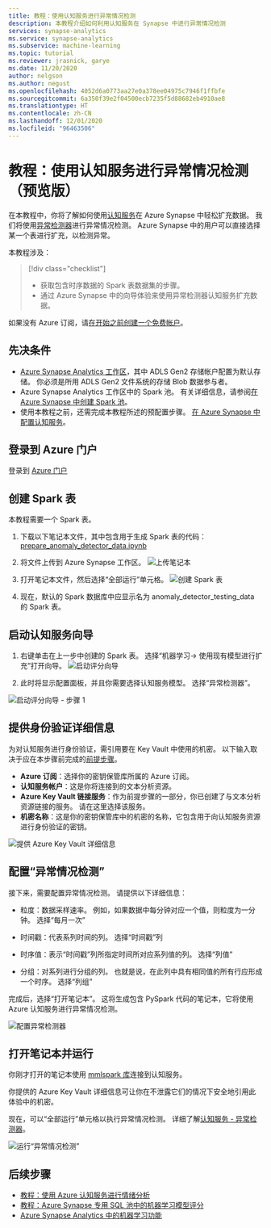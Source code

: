 ```yaml
---
title: 教程：使用认知服务进行异常情况检测
description: 本教程介绍如何利用认知服务在 Synapse 中进行异常情况检测
services: synapse-analytics
ms.service: synapse-analytics
ms.subservice: machine-learning
ms.topic: tutorial
ms.reviewer: jrasnick, garye
ms.date: 11/20/2020
author: nelgson
ms.author: negust
ms.openlocfilehash: 4052d6a0773aa27e0a378ee04975c7946f1ffbfe
ms.sourcegitcommit: 6a350f39e2f04500ecb7235f5d88682eb4910ae8
ms.translationtype: HT
ms.contentlocale: zh-CN
ms.lasthandoff: 12/01/2020
ms.locfileid: "96463506"
---
```

# <a name="tutorial-anomaly-detection-with-cognitive-services-preview"></a>教程：使用认知服务进行异常情况检测（预览版）

在本教程中，你将了解如何使用[认知服务](https://go.microsoft.com/fwlink/?linkid=2147492)在 Azure Synapse 中轻松扩充数据。 我们将使用[异常检测器](https://go.microsoft.com/fwlink/?linkid=2147493)进行异常情况检测。 Azure Synapse 中的用户可以直接选择某一个表进行扩充，以检测异常。

本教程涉及：

> [!div class="checklist"]
> - 获取包含时序数据的 Spark 表数据集的步骤。
> - 通过 Azure Synapse 中的向导体验来使用异常检测器认知服务扩充数据。

如果没有 Azure 订阅，请[在开始之前创建一个免费帐户](https://azure.microsoft.com/free/)。

## <a name="prerequisites"></a>先决条件

- [Azure Synapse Analytics 工作区](../get-started-create-workspace.md)，其中 ADLS Gen2 存储帐户配置为默认存储。 你必须是所用 ADLS Gen2 文件系统的存储 Blob 数据参与者。
- Azure Synapse Analytics 工作区中的 Spark 池。 有关详细信息，请参阅[在 Azure Synapse 中创建 Spark 池](../quickstart-create-sql-pool-studio.md)。
- 使用本教程之前，还需完成本教程所述的预配置步骤。 [在 Azure Synapse 中配置认知服务](tutorial-configure-cognitive-services-synapse.md)。

## <a name="sign-in-to-the-azure-portal"></a>登录到 Azure 门户

登录到 [Azure 门户](https://portal.azure.com/)

## <a name="create-a-spark-table"></a>创建 Spark 表

本教程需要一个 Spark 表。

1. 下载以下笔记本文件，其中包含用于生成 Spark 表的代码：[prepare_anomaly_detector_data.ipynb](https://go.microsoft.com/fwlink/?linkid=2149577)

1. 将文件上传到 Azure Synapse 工作区。
![上传笔记本](media/tutorial-cognitive-services/tutorial-cognitive-services-anomaly-00a.png)

1. 打开笔记本文件，然后选择“全部运行”单元格。
![创建 Spark 表](media/tutorial-cognitive-services/tutorial-cognitive-services-anomaly-00b.png)

1. 现在，默认的 Spark 数据库中应显示名为 anomaly_detector_testing_data 的 Spark 表。

## <a name="launch-cognitive-services-wizard"></a>启动认知服务向导

1. 右键单击在上一步中创建的 Spark 表。 选择“机器学习-> 使用现有模型进行扩充”打开向导。
![启动评分向导](media/tutorial-cognitive-services/tutorial-cognitive-services-anomaly-00g.png)

2. 此时将显示配置面板，并且你需要选择认知服务模型。 选择“异常检测器”。

![启动评分向导 - 步骤 1](media/tutorial-cognitive-services/tutorial-cognitive-services-anomaly-00c.png)

## <a name="provide-authentication-details"></a>提供身份验证详细信息

为对认知服务进行身份验证，需引用要在 Key Vault 中使用的机密。 以下输入取决于应在本步骤前完成的[前提步骤](tutorial-configure-cognitive-services-synapse.md)。

- **Azure 订阅**：选择你的密钥保管库所属的 Azure 订阅。
- **认知服务帐户**：这是你将连接到的文本分析资源。
- **Azure Key Vault 链接服务**：作为前提步骤的一部分，你已创建了与文本分析资源链接的服务。 请在这里选择该服务。
- **机密名称**：这是你的密钥保管库中的机密的名称，它包含用于向认知服务资源进行身份验证的密钥。

![提供 Azure Key Vault 详细信息](media/tutorial-cognitive-services/tutorial-cognitive-services-anomaly-00d.png)

## <a name="configure-anomaly-detection"></a>配置“异常情况检测”

接下来，需要配置异常情况检测。 请提供以下详细信息：

- 粒度：数据采样速率。 例如，如果数据中每分钟对应一个值，则粒度为一分钟。 选择“每月一次” 

- 时间戳：代表系列时间的列。 选择“时间戳”列

- 时序值：表示“时间戳”列所指定时间所对应系列值的列。 选择“列值”

- 分组：对系列进行分组的列。 也就是说，在此列中具有相同值的所有行应形成一个时序。 选择“列组”

完成后，选择“打开笔记本”。 这将生成包含 PySpark 代码的笔记本，它将使用 Azure 认知服务进行异常情况检测。

![配置异常检测器](media/tutorial-cognitive-services/tutorial-cognitive-services-anomaly-00e.png)

## <a name="open-notebook-and-run"></a>打开笔记本并运行

你刚才打开的笔记本使用 [mmlspark 库](https://github.com/Azure/mmlspark)连接到认知服务。

你提供的 Azure Key Vault 详细信息可让你在不泄露它们的情况下安全地引用此体验中的机密。

现在，可以“全部运行”单元格以执行异常情况检测。 详细了解[认知服务 - 异常检测器](https://go.microsoft.com/fwlink/?linkid=2147493)。

![运行“异常情况检测”](media/tutorial-cognitive-services/tutorial-cognitive-services-anomaly-00f.png)

## <a name="next-steps"></a>后续步骤

- [教程：使用 Azure 认知服务进行情绪分析](tutorial-cognitive-services-sentiment.md)
- [教程：Azure Synapse 专用 SQL 池中的机器学习模型评分](tutorial-sql-pool-model-scoring-wizard.md)
- [Azure Synapse Analytics 中的机器学习功能](what-is-machine-learning.md)